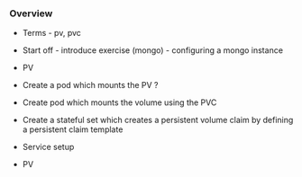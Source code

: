 ### Overview 
- Terms - pv, pvc

- Start off - introduce exercise (mongo) - configuring a mongo instance

- PV

- Create a pod which mounts the PV ?

- Create pod which mounts the volume using the PVC

- Create a stateful set which creates a persistent volume claim by defining a persistent claim template 

- Service setup

- PV
